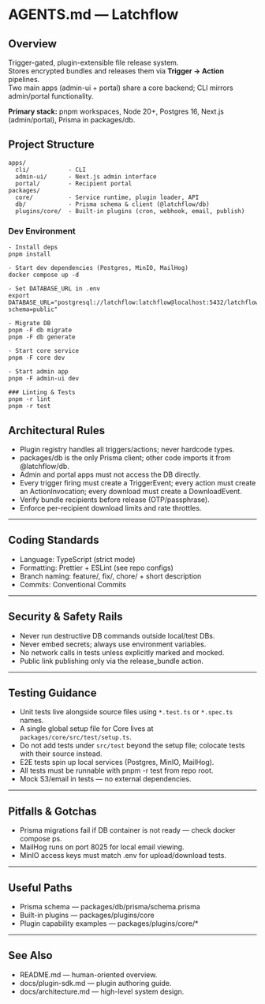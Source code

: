 # AGENTS.md — Latchflow

## Overview
Trigger-gated, plugin-extensible file release system.  
Stores encrypted bundles and releases them via **Trigger → Action** pipelines.  
Two main apps (admin-ui + portal) share a core backend; CLI mirrors admin/portal functionality.

**Primary stack:** pnpm workspaces, Node 20+, Postgres 16, Next.js (admin/portal), Prisma in packages/db.

## Project Structure
```
apps/
  cli/           - CLI
  admin-ui/      - Next.js admin interface
  portal/        - Recipient portal
packages/
  core/          - Service runtime, plugin loader, API
  db/            - Prisma schema & client (@latchflow/db)
  plugins/core/  - Built-in plugins (cron, webhook, email, publish)
```

### Dev Environment
```
- Install deps
pnpm install

- Start dev dependencies (Postgres, MinIO, MailHog)
docker compose up -d

- Set DATABASE_URL in .env
export DATABASE_URL="postgresql://latchflow:latchflow@localhost:5432/latchflow?schema=public"

- Migrate DB
pnpm -F db migrate
pnpm -F db generate

- Start core service
pnpm -F core dev

- Start admin app
pnpm -F admin-ui dev

### Linting & Tests
pnpm -r lint
pnpm -r test
```

## Architectural Rules

- Plugin registry handles all triggers/actions; never hardcode types.
- packages/db is the only Prisma client; other code imports it from @latchflow/db.
- Admin and portal apps must not access the DB directly.
- Every trigger firing must create a TriggerEvent; every action must create an ActionInvocation; every download must create a DownloadEvent.
- Verify bundle recipients before release (OTP/passphrase).
- Enforce per-recipient download limits and rate throttles.

---

## Coding Standards

- Language: TypeScript (strict mode)
- Formatting: Prettier + ESLint (see repo configs)
- Branch naming: feature/, fix/, chore/ + short description
- Commits: Conventional Commits

---

## Security & Safety Rails

- Never run destructive DB commands outside local/test DBs.
- Never embed secrets; always use environment variables.
- No network calls in tests unless explicitly marked and mocked.
- Public link publishing only via the release_bundle action.

---

## Testing Guidance

- Unit tests live alongside source files using `*.test.ts` or `*.spec.ts` names.
- A single global setup file for Core lives at `packages/core/src/test/setup.ts`.
- Do not add tests under `src/test` beyond the setup file; colocate tests with their source instead.
- E2E tests spin up local services (Postgres, MinIO, MailHog).
- All tests must be runnable with pnpm -r test from repo root.
- Mock S3/email in tests — no external dependencies.

---

## Pitfalls & Gotchas

- Prisma migrations fail if DB container is not ready — check docker compose ps.
- MailHog runs on port 8025 for local email viewing.
- MinIO access keys must match .env for upload/download tests.

---

## Useful Paths

- Prisma schema — packages/db/prisma/schema.prisma
- Built-in plugins — packages/plugins/core
- Plugin capability examples — packages/plugins/core/*

---

## See Also

- README.md — human-oriented overview.
- docs/plugin-sdk.md — plugin authoring guide.
- docs/architecture.md — high-level system design.
